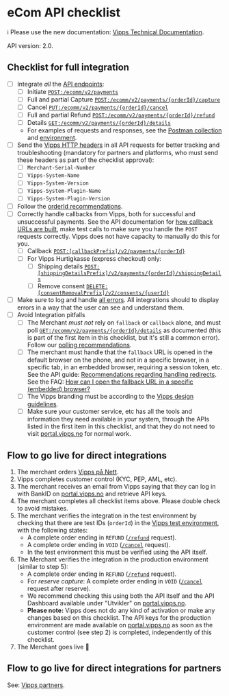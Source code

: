 <!-- START_METADATA
---
title: eCom API checklist
sidebar_label: Checklist
sidebar_position: 20
description: Checklist for full integration with the eCom API.
pagination_next: null
pagination_prev: null
---
END_METADATA -->

# eCom API checklist

<!-- START_COMMENT -->

ℹ️ Please use the new documentation:
[Vipps Technical Documentation](https://vippsas.github.io/vipps-developer-docs/docs/APIs/ecom-api).

<!-- END_COMMENT -->

API version: 2.0.

## Checklist for full integration

- [ ] Integrate _all_ the [API endpoints](vipps-ecom-api.md#api-endpoints):
    - [ ] Initiate [`POST:/ecomm/v2/payments`](https://vippsas.github.io/vipps-developer-docs/api/ecom#tag/Vipps-eCom-API/operation/initiatePaymentV3UsingPOST)
    - [ ] Full and partial Capture [`POST:/ecomm/v2/payments/{orderId}/capture`](https://vippsas.github.io/vipps-developer-docs/api/ecom#tag/Vipps-eCom-API/operation/capturePaymentUsingPOST)
    - [ ] Cancel [`PUT:/ecomm/v2/payments/{orderId}/cancel`](https://vippsas.github.io/vipps-developer-docs/api/ecom#tag/Vipps-eCom-API/operation/cancelPaymentRequestUsingPUT)
    - [ ] Full and partial Refund [`POST:/ecomm/v2/payments/{orderId}/refund`](https://vippsas.github.io/vipps-developer-docs/api/ecom#tag/Vipps-eCom-API/operation/refundPaymentUsingPOST)
    - [ ] Details [`GET:/ecomm/v2/payments/{orderId}/details`](https://vippsas.github.io/vipps-developer-docs/api/ecom#tag/Vipps-eCom-API/operation/getPaymentDetailsUsingGET)
    - For examples of requests and responses, see the [Postman collection](tools/vipps-ecom-api-postman-collection.json) and [environment](https://github.com/vippsas/vipps-developers/blob/master/tools/vipps-api-global-postman-environment.json).
- [ ] Send the [Vipps HTTP headers](https://vippsas.github.io/vipps-developer-docs/docs/vipps-developers/common-topics/http-headers)
      in all API requests for better tracking and troubleshooting
      (mandatory for partners and platforms, who must send these headers as part of the checklist approval):
    - [ ] `Merchant-Serial-Number`
    - [ ] `Vipps-System-Name`
    - [ ] `Vipps-System-Version`
    - [ ] `Vipps-System-Plugin-Name`
    - [ ] `Vipps-System-Plugin-Version`
- [ ] Follow the [orderId recommendations](vipps-ecom-api.md#orderid-recommendations).
- [ ] Correctly handle callbacks from Vipps, both for successful and unsuccessful payments.
      See the API documentation for
      [how callback URLs are built](vipps-ecom-api.md#callback-endpoints),
      make test calls to make sure you handle the `POST` requests correctly.
      Vipps does not have capacity to manually do this for you.
    - [ ] Callback [`POST:[callbackPrefix]/v2/payments/{orderId}`](https://vippsas.github.io/vipps-developer-docs/api/ecom#tag/Merchant-Endpoints/operation/transactionUpdateCallbackForRegularPaymentUsingPOST)
    - [ ] For Vipps Hurtigkasse (express checkout) only:
        - [ ] Shipping details
              [`POST:[shippingDetailsPrefix]/v2/payments/{orderId}/shippingDetails`](https://vippsas.github.io/vipps-developer-docs/api/ecom#tag/Merchant-Endpoints/operation/fetchShippingCostUsingPOST)
        - [ ] Remove consent
              [`DELETE:[consentRemovalPrefix]/v2/consents/{userId}`](https://vippsas.github.io/vipps-developer-docs/api/ecom#tag/Merchant-Endpoints/operation/removeUserConsentUsingDELETE)
 - [ ] Make sure to log and handle [all errors](vipps-ecom-api.md#errors).
       All integrations should to display errors in a way that the user can see and understand them.
 - [ ] Avoid Integration pitfalls
    - [ ] The Merchant _must not_ rely on `fallback` or `callback` alone, and must poll
          [`GET:/ecomm/v2/payments/{orderId}/details`](https://vippsas.github.io/vipps-developer-docs/api/ecom#tag/Vipps-eCom-API/operation/getPaymentDetailsUsingGET)
          as documented (this is part of the first item in this checklist, but it's still a common error).
          Follow our [polling recommendations](vipps-ecom-api.md#polling-guidelines).  
    - [ ] The merchant must handle that the `fallback` URL is opened in the default browser on the phone,
          and not in a specific browser, in a specific tab, in an embedded browser, requiring a session token, etc.
          See the API guide:
          [Recommendations regarding handling redirects](vipps-ecom-api.md#recommendations-regarding-handling-redirects).
          See the FAQ: [How can I open the fallback URL in a specific (embedded) browser?](https://vippsas.github.io/vipps-developer-docs/docs/vipps-developers/faqs/common-problems-faq#how-can-i-open-the-fallback-url-in-a-specific-embedded-browser)
    - [ ] The Vipps branding must be according to the
          [Vipps design guidelines](https://github.com/vippsas/vipps-design-guidelines).
    - [ ] Make sure your customer service, etc has all the tools and information they need
          available in _your_ system, through the APIs listed in the first item in this checklist,
          and that they do not need to visit
          [portal.vipps.no](https://portal.vipps.no)
          for normal work.

## Flow to go live for direct integrations

1. The merchant orders
   [Vipps på Nett](https://www.vipps.no/produkter-og-tjenester/bedrift/ta-betalt-paa-nett/ta-betalt-paa-nett/).
2. Vipps completes customer control (KYC, PEP, AML, etc).
3. The merchant receives an email from Vipps saying that they can log in with
   BankID on
   [portal.vipps.no](https://portal.vipps.no)
   and retrieve API keys.
4. The merchant completes all checklist items above.
   Please double check to avoid mistakes.
5. The merchant verifies the integration in the test environment by checking that
   there are test IDs (`orderId`) in the
   [Vipps test environment](https://vippsas.github.io/vipps-developer-docs/docs/vipps-developers/test-environment),
   with the following states:
    - A complete order ending in `REFUND`
      ([`/refund`](https://vippsas.github.io/vipps-developer-docs/api/ecom#tag/Vipps-eCom-API/operation/refundPaymentUsingPOST)
      request).
    - A complete order ending in `VOID`
      ([`/cancel`](https://vippsas.github.io/vipps-developer-docs/api/ecom#tag/Vipps-eCom-API/operation/cancelPaymentRequestUsingPUT)
      request).
    - In the test environment this must be verified using the API itself.
6. The Merchant verifies the integration in the production environment (similar to step 5):
    - A complete order ending in `REFUND`
      ([`/refund`](https://vippsas.github.io/vipps-developer-docs/api/ecom#tag/Vipps-eCom-API/operation/refundPaymentUsingPOST)
      request).
    - For *reserve capture*: A complete order ending in `VOID`
      ([`/cancel`](https://vippsas.github.io/vipps-developer-docs/api/ecom#tag/Vipps-eCom-API/operation/cancelPaymentRequestUsingPUT)
      request after reserve).
    - We recommend checking this using both the API itself and the API Dashboard available under "Utvikler" on
      [portal.vipps.no](https://portal.vipps.no).  
    - **Please note:** Vipps does not do any kind of activation or make any changes based on this checklist.
      The API keys for the production environment are made available on
      [portal.vipps.no](https://portal.vipps.no)
      as soon as the customer control (see step 2) is completed, independently of this checklist.
7. The Merchant goes live 🎉

## Flow to go live for direct integrations for partners

See: [Vipps partners](https://vippsas.github.io/vipps-developer-docs/docs/vipps-partner).
